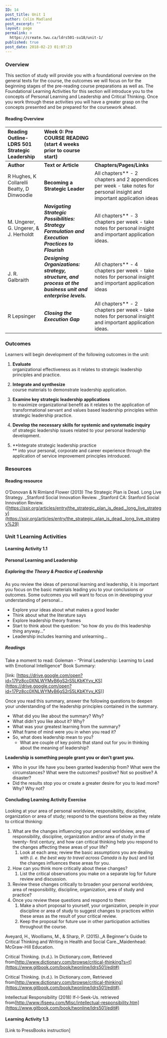 ```yaml
---
ID: 14
post_title: Unit 1
author: Colin Madland
post_excerpt: ""
layout: page
permalink: >
  https://create.twu.ca/ldrs501-su18/unit-1/
published: true
post_date: 2018-02-23 01:07:23
---
```

### Overview

This section of study will provide you with a foundational overview on the general texts for the course, the outcomes we will focus on for the beginning stages of the pre-reading course preparations as well as. The Foundational Learning Activities for this section will introduce you to the concepts of Personal Learning and Leadership and Critical Thinking. Once you work through these activities you will have a greater grasp on the concepts presented and be prepared for the coursework ahead.

#### Reading Overview

| Reading Outline- LDRS 501 Strategic Leadership | Week 0: Pre COURSE READING (start 4 weeks prior to course start) | |
| :--- | :--- | :--- |
| **Author** | **Text or Article** | **Chapters/Pages/Links** |
| R Hughes, K Collarelli Beatty, D Dinwoodie | **Becoming a Strategic Leader** | All chapters** - 2 chapters and 2 appendices per week - take notes for personal insight and important application ideas |
| M. Ungerer, G. Ungerer, & J. Herholdt | _**Navigating Strategic Possibilities: Strategy Formulation and Execution Practices to Flourish**_ | All chapters** - 3 chapters per week - take notes for personal insight and important application ideas. |
| J. R. Galbraith | _**Designing Organizations: strategy, structure, and process at the business unit and enterprise levels.**_ | All chapters** - 4 chapters per week - take notes for personal insight and important application ideas |
| R Lepsinger | _**Closing the Execution Gap**_ | All chapters** - 2 chapters per week - take notes for personal insight and important application ideas. |

### Outcomes

Learners will begin development of the following outcomes in the unit:

1. **Evaluate**  
    organizational effectiveness as it relates to strategic leadership principles and practice.

2. **Integrate and synthesize**  
    course materials to demonstrate leadership application.

3. **Examine key strategic leadership applications**  
    to maximize organizational benefit as it relates to the application of transformational servant and values based leadership principles within strategic leadership practice.

4. **Develop the necessary skills for systemic and systematic inquiry**  
    of strategic leadership issues related to your personal leadership development.

5. **Integrate strategic leadership practice        
   ** into your personal, corporate and career experience through the application of service improvement principles introduced.

### Resources

#### Reading resource

O’Donovan & N Rimland Flower (2013) The Strategic Plan is Dead. Long Live Strategy. _Stanford Social Innovation Review. _Stanford CA: Stanford Social Innovation Review. ([https://ssir.org/articles/entry/the_strategic_plan_is_dead._long_live_strategy](https://ssir.org/articles/entry/the_strategic_plan_is_dead._long_live_strategy%29)

### Unit 1 Learning Activities

#### Learning Activity 1.1

#### **Personal Learning and Leadership**

##### Exploring the Theory & Practice of Leadership

As you review the ideas of personal learning and leadership, it is important you focus on the basic materials leading you to your conclusions or outcomes. Some outcomes you will want to focus on in developing your understanding of personal…

* Explore your ideas about what makes a good leader
* Think about what the literature says
* Explore leadership theory frames
* Start to think about the question: “so how do you do this leadership thing anyway…”
* Leadership includes learning and unlearning…

##### Readings

Take a moment to read: Goleman - “Primal Leadership: Learning to Lead with Emotional Intelligence" Book Summary:

[link: [https://drive.google.com/open?id=17Pz8cc0XNLWYMyB6gS2rS5LKbKYvv_KS](https://drive.google.com/open?id=17Pz8cc0XNLWYMyB6gS2rS5LKbKYvv_KS)]

Once you read this summary, answer the following questions to deepen your understanding of the leadership principles contained in the summary.

* What did you like about the summary? Why?
* What didn’t you like about it? Why?
* What was your greatest learning from the summary?
* What frame of mind were you in when you read it?
* So, what does leadership mean to you?
  * What are couple of key points that stand out for you in thinking about the meaning of leadership?

**Leadership is something people grant you or don't grant you.**

* Who in your life have you been granted leadership from? What were the circumstances? What were the outcomes? positive? Not so positive? A disaster?
* Did the results stop you or create a greater desire for you to lead more? Why? Why not?





#### Concluding Learning Activity Exercise

Looking at your area of personal worldview, responsibility, discipline, organization or area of study; respond to the questions below as they relate to critical thinking:

1. What are the changes influencing your personal worldview, area of responsibility, discipline, organization and/or area of study in the twenty- first century, and how can critical thinking help you respond to the changes affecting these areas of your life?
   1. Look at each area; review the basic assumptions you are dealing with
      _(i. e. the best way to travel across Canada is by bus)_
      and list the changes influences these areas for you.
2. How can you think more critically about these changes?
   1. List the critical observations you make on a separate log for future review and discussion.
3. Review these changes critically to broaden your personal worldview, area of responsibility, discipline, organization, area of study and practice?
4. Once you review these questions and respond to them:
   1. Make a short proposal to yourself, your organization, people in your discipline or area of study to suggest changes to practices within these areas as the result of your critical review.
   2. Keep the proposal for future use in other participation activities throughout the course.

Aveyard, H., Woolliams, M., & Sharp, P. (2015)._A Beginner's Guide to Critical Thinking and Writing in Health and Social Care._Maidenhead: McGraw-Hill Education.

Critical Thinking. (n.d.). In Dictionary.com, Retrieved from[http://www.dictionary.com/browse/critical-thinking?s=t](https://www.gitbook.com/book/twonline/ldrs501/edit#)

Critical Thinking. (n.d.). In Dictionary.com, Retrieved from[http://www.dictionary.com/browse/critical-thinking](https://www.gitbook.com/book/twonline/ldrs501/edit#).

Intellectual Responsibility (2018) If-I-Seek-Us. retrieved from[http://www.ifiseeu.com/Misc/intellectual-responsibility.htm](https://www.gitbook.com/book/twonline/ldrs501/edit#)


#### Learning Activity 1.3

[Link to PressBooks instruction]
